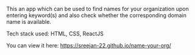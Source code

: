 This an app which can be used to find names for your organization upon entering keyword(s) and also check whether the corresponding domain name is available.

Tech stack used: HTML, CSS, ReactJS

You can view it here: https://sreejan-22.github.io/name-your-org/
